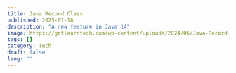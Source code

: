 ```yaml
---
title: Java Record Class
published: 2025-01-18
description: "A new feature in Java 14"
image: https://getlearntech.com/wp-content/uploads/2024/06/Java-Record-Big-1024x535.png
tags: []
category: Tech
draft: false
lang: ""
---
```

